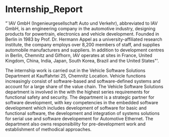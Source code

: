 # Internship_Report

"`IAV GmbH (Ingenieurgesellschaft Auto und Verkehr), abbreviated to IAV GmbH,  is  an engineering company in the automotive industry, designing products for powertrain, electronics and vehicle development. Founded in Berlin in 1983 by Prof. Dr. Hermann Appel as a university-affiliated research institute, the company employs over 8,200 members of staff, and supplies automobile manufacturers and suppliers. In addition to development centres in Berlin, Chemnitz and Gifhorn, IAV operates at sites in France, United Kingdom, China, India, Japan, South Korea, Brazil and the United States"'.

The internship work is carried out in the Vehicle Software Solutions Department at Kauffahrtei 25, Chemnitz Location. Vehicle functions increasingly consist of software-based and software-defined systems and account for a large share of the value chain. The Vehicle Software Solutions department is involved in the  with the highest series requirements for functional safety and security.
The department is a strategic partner for software development, with key competencies in the embedded software development which includes development of software for basic and functional software, the development and integration of systems solutions for serial use and software developement for Automotive Ethernet. The department also owns responsibility for pre-development work and establishment of methodical approaches.
